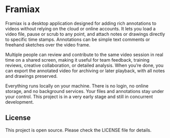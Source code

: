 # Framiax

Framiax is a desktop application designed for adding rich annotations to videos without relying on the cloud or online accounts. It lets you load a video file, pause or scrub to any point, and attach notes or drawings directly to specific time stamps. Annotations can be simple text comments or freehand sketches over the video frame. 

Multiple people can review and contribute to the same video session in real time on a shared screen, making it useful for team feedback, training reviews, creative collaboration, or detailed analysis. When you’re done, you can export the annotated video for archiving or later playback, with all notes and drawings preserved.

Everything runs locally on your machine. There is no login, no online storage, and no background services. Your files and annotations stay under your control. This project is in a very early stage and still in concurrent development.

## License

This project is open source. Please check the LICENSE file for details.
